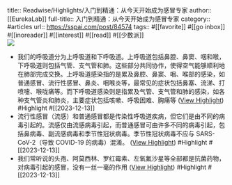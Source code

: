 title:: Readwise/Highlights/入门到精通：从今天开始成为感冒专家
author:: [[EurekaLab]]
full-title:: 入门到精通：从今天开始成为感冒专家
category:: #articles
url:: https://sspai.com/post/84574
tags:: #[[favorite]] #[[go inbox]] #[[inoreader]] #[[interest]] #[[read]] #[[少数派]]  
![](https://cdn.sspai.com/2023/11/28/c5949e0212d6fd3501d1d0dc1724b051.jpg)
- 我们的呼吸道分为上呼吸道和下呼吸道。上呼吸道包括鼻腔、鼻窦、咽和喉，下呼吸道则包括气管、支气管和肺。这些部分共同协作，使得空气能够顺利地在肺部完成交换。上呼吸道感染指的是累及鼻腔、鼻窦、咽、喉部的感染，如普通感冒、流行性感冒、鼻炎、咽喉炎等，最常见的症状包括鼻塞、流涕、打喷嚏、喉咙痛等。而下呼吸道感染则是指累及气管、支气管和肺的感染，如各种支气管炎和肺炎，主要症状包括咳嗽、呼吸困难、胸痛等 ([View Highlight](https://read.readwise.io/read/01hhgrwj0xbkpa0wc6sv6bwz01)) #Highlight #[[2023-12-13]]
- 流行性感冒（流感）和普通感冒都是传染性呼吸道疾病，但它们是由不同的病毒引起的。流感仅由流感病毒引起，而普通感冒可由许多不同的病毒引起，包括鼻病毒、副流感病毒和季节性冠状病毒。季节性冠状病毒不应与 SARS-CoV-2（导致 COVID-19 的病毒）混淆。 ([View Highlight](https://read.readwise.io/read/01hhgrx5v972b2yhdcv98dkbvk)) #Highlight #[[2023-12-13]]
- 我们常听说的头孢、阿莫西林、罗红霉素、左氧氟沙星等全部都是抗菌药物，对病毒引起的感冒，没有一丝一毫的作用 ([View Highlight](https://read.readwise.io/read/01hhgrz1js9gbb7zhvsyn5rksr)) #Highlight #[[2023-12-13]]